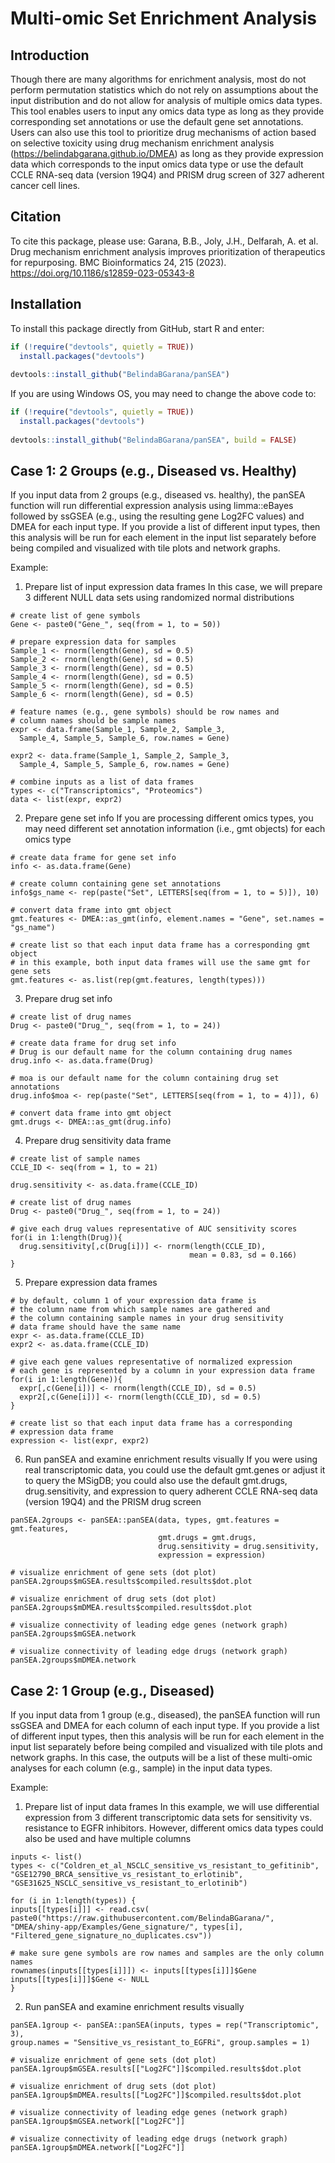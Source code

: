 
# Multi-omic Set Enrichment Analysis

## Introduction
Though there are many algorithms for enrichment analysis, most do not perform 
permutation statistics which do not rely on assumptions about the input 
distribution and do not allow for analysis of multiple omics data types. 
This tool enables users to input any omics data type as long as they provide 
corresponding set annotations or use the default gene set annotations. Users 
can also use this tool to prioritize drug mechanisms of action based on 
selective toxicity using drug mechanism enrichment analysis 
(https://belindabgarana.github.io/DMEA) as long as they provide expression 
data which corresponds to the input omics data type or use the default CCLE 
RNA-seq data (version 19Q4) and PRISM drug screen of 327 adherent cancer cell 
lines.

## Citation

To cite this package, please use:
Garana, B.B., Joly, J.H., Delfarah, A. et al. Drug mechanism enrichment analysis improves prioritization of therapeutics for repurposing. BMC Bioinformatics 24, 215 (2023). https://doi.org/10.1186/s12859-023-05343-8

## Installation
To install this package directly from GitHub, start R and enter:

``` r
if (!require("devtools", quietly = TRUE))
  install.packages("devtools")
  
devtools::install_github("BelindaBGarana/panSEA")
```

If you are using Windows OS, you may need to change the above code to:

``` r
if (!require("devtools", quietly = TRUE))
  install.packages("devtools")
  
devtools::install_github("BelindaBGarana/panSEA", build = FALSE)
```
## Case 1: 2 Groups (e.g., Diseased vs. Healthy)

If you input data from 2 groups (e.g., diseased vs. healthy), the panSEA 
function will run differential expression analysis using limma::eBayes 
followed by ssGSEA (e.g., using the resulting gene Log2FC values) and DMEA 
for each input type. If you provide a list of different input types, then this 
analysis will be run for each element in the input list separately before being 
compiled and visualized with tile plots and network graphs.

Example:
1. Prepare list of input expression data frames
In this case, we will prepare 3 different NULL data sets using randomized 
normal distributions
```{r}
# create list of gene symbols
Gene <- paste0("Gene_", seq(from = 1, to = 50))

# prepare expression data for samples
Sample_1 <- rnorm(length(Gene), sd = 0.5)
Sample_2 <- rnorm(length(Gene), sd = 0.5)
Sample_3 <- rnorm(length(Gene), sd = 0.5)
Sample_4 <- rnorm(length(Gene), sd = 0.5)
Sample_5 <- rnorm(length(Gene), sd = 0.5)
Sample_6 <- rnorm(length(Gene), sd = 0.5)

# feature names (e.g., gene symbols) should be row names and 
# column names should be sample names
expr <- data.frame(Sample_1, Sample_2, Sample_3, 
  Sample_4, Sample_5, Sample_6, row.names = Gene)

expr2 <- data.frame(Sample_1, Sample_2, Sample_3, 
  Sample_4, Sample_5, Sample_6, row.names = Gene)

# combine inputs as a list of data frames
types <- c("Transcriptomics", "Proteomics")
data <- list(expr, expr2)
```

2. Prepare gene set info
If you are processing different omics types, you may need different set 
annotation information (i.e., gmt objects) for each omics type
```{r}
# create data frame for gene set info
info <- as.data.frame(Gene)

# create column containing gene set annotations
info$gs_name <- rep(paste("Set", LETTERS[seq(from = 1, to = 5)]), 10)

# convert data frame into gmt object
gmt.features <- DMEA::as_gmt(info, element.names = "Gene", set.names = "gs_name")

# create list so that each input data frame has a corresponding gmt object
# in this example, both input data frames will use the same gmt for gene sets
gmt.features <- as.list(rep(gmt.features, length(types)))
```

3. Prepare drug set info
```{r}
# create list of drug names
Drug <- paste0("Drug_", seq(from = 1, to = 24))

# create data frame for drug set info
# Drug is our default name for the column containing drug names
drug.info <- as.data.frame(Drug)

# moa is our default name for the column containing drug set annotations
drug.info$moa <- rep(paste("Set", LETTERS[seq(from = 1, to = 4)]), 6)

# convert data frame into gmt object
gmt.drugs <- DMEA::as_gmt(drug.info)
```

4. Prepare drug sensitivity data frame
```{r}
# create list of sample names
CCLE_ID <- seq(from = 1, to = 21)

drug.sensitivity <- as.data.frame(CCLE_ID)

# create list of drug names
Drug <- paste0("Drug_", seq(from = 1, to = 24))

# give each drug values representative of AUC sensitivity scores
for(i in 1:length(Drug)){
  drug.sensitivity[,c(Drug[i])] <- rnorm(length(CCLE_ID),
                                        mean = 0.83, sd = 0.166)
}
```

5. Prepare expression data frames
```{r}
# by default, column 1 of your expression data frame is
# the column name from which sample names are gathered and
# the column containing sample names in your drug sensitivity
# data frame should have the same name
expr <- as.data.frame(CCLE_ID)
expr2 <- as.data.frame(CCLE_ID)

# give each gene values representative of normalized expression
# each gene is represented by a column in your expression data frame
for(i in 1:length(Gene)){
  expr[,c(Gene[i])] <- rnorm(length(CCLE_ID), sd = 0.5)
  expr2[,c(Gene[i])] <- rnorm(length(CCLE_ID), sd = 0.5)
}

# create list so that each input data frame has a corresponding 
# expression data frame
expression <- list(expr, expr2)
```

6. Run panSEA and examine enrichment results visually
If you were using real transcriptomic data, you could use the default 
gmt.genes or adjust it to query the MSigDB; you could also use the default 
gmt.drugs, drug.sensitivity, and expression to query adherent CCLE RNA-seq data 
(version 19Q4) and the PRISM drug screen
```{r}
panSEA.2groups <- panSEA::panSEA(data, types, gmt.features = gmt.features, 
                                 gmt.drugs = gmt.drugs, 
                                 drug.sensitivity = drug.sensitivity, 
                                 expression = expression)

# visualize enrichment of gene sets (dot plot)
panSEA.2groups$mGSEA.results$compiled.results$dot.plot

# visualize enrichment of drug sets (dot plot)
panSEA.2groups$mDMEA.results$compiled.results$dot.plot

# visualize connectivity of leading edge genes (network graph)
panSEA.2groups$mGSEA.network

# visualize connectivity of leading edge drugs (network graph)
panSEA.2groups$mDMEA.network
```

## Case 2: 1 Group (e.g., Diseased)
If you input data from 1 group (e.g., diseased), the panSEA function will run 
ssGSEA and DMEA for each column of each input type. If you provide a list of 
different input types, then this analysis will be run for each element in the 
input list separately before being compiled and visualized with tile plots and 
network graphs. In this case, the outputs will be a list of these multi-omic 
analyses for each column (e.g., sample) in the input data types.

Example:
1. Prepare list of input data frames
In this example, we will use differential expression from 3 different
transcriptomic data sets for sensitivity vs. resistance to EGFR inhibitors. 
However, different omics data types could also be used and have multiple columns
```{r}
inputs <- list()
types <- c("Coldren_et_al_NSCLC_sensitive_vs_resistant_to_gefitinib",
"GSE12790_BRCA_sensitive_vs_resistant_to_erlotinib",
"GSE31625_NSCLC_sensitive_vs_resistant_to_erlotinib")

for (i in 1:length(types)) {
inputs[[types[i]]] <- read.csv(
paste0("https://raw.githubusercontent.com/BelindaBGarana/", 
"DMEA/shiny-app/Examples/Gene_signature/", types[i], 
"Filtered_gene_signature_no_duplicates.csv"))

# make sure gene symbols are row names and samples are the only column names
rownames(inputs[[types[i]]]) <- inputs[[types[i]]]$Gene
inputs[[types[i]]]$Gene <- NULL
}
```

2. Run panSEA and examine enrichment results visually
```{r}
panSEA.1group <- panSEA::panSEA(inputs, types = rep("Transcriptomic", 3), 
group.names = "Sensitive_vs_resistant_to_EGFRi", group.samples = 1)

# visualize enrichment of gene sets (dot plot)
panSEA.1group$mGSEA.results[["Log2FC"]]$compiled.results$dot.plot

# visualize enrichment of drug sets (dot plot)
panSEA.1group$mDMEA.results[["Log2FC"]]$compiled.results$dot.plot

# visualize connectivity of leading edge genes (network graph)
panSEA.1group$mGSEA.network[["Log2FC"]]

# visualize connectivity of leading edge drugs (network graph)
panSEA.1group$mDMEA.network[["Log2FC"]]
```